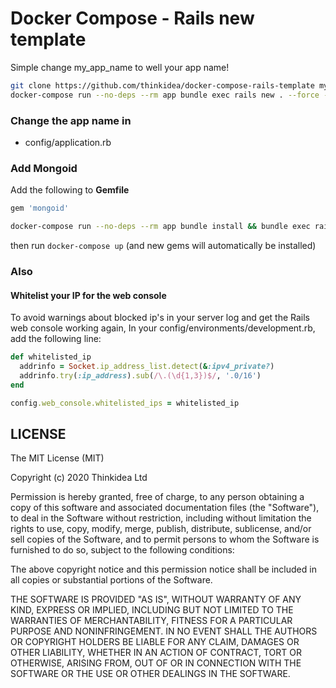 # Docker Compose - Rails new template

Simple change my_app_name to well your app name!

```bash
git clone https://github.com/thinkidea/docker-compose-rails-template my_app_name && cd my_app_name && rm -rf .git && rm README.md
docker-compose run --no-deps --rm app bundle exec rails new . --force --skip-bundle --skip-active-record
```

### Change the app name in

- config/application.rb

### Add Mongoid

Add the following to **Gemfile**

```ruby
gem 'mongoid'
```

```bash
docker-compose run --no-deps --rm app bundle install && bundle exec rails g mongoid:config
```

then run `docker-compose up` (and new gems will automatically be installed)

### Also

#### Whitelist your IP for the web console

To avoid warnings about blocked ip's in your server log and get the Rails web console working again, In your config/environments/development.rb, add the following line:

```ruby
def whitelisted_ip
  addrinfo = Socket.ip_address_list.detect(&:ipv4_private?)
  addrinfo.try(:ip_address).sub(/\.(\d{1,3})$/, '.0/16')
end

config.web_console.whitelisted_ips = whitelisted_ip
```

## LICENSE

The MIT License (MIT)

Copyright (c) 2020 Thinkidea Ltd

Permission is hereby granted, free of charge, to any person obtaining a copy
of this software and associated documentation files (the "Software"), to deal
in the Software without restriction, including without limitation the rights
to use, copy, modify, merge, publish, distribute, sublicense, and/or sell
copies of the Software, and to permit persons to whom the Software is
furnished to do so, subject to the following conditions:

The above copyright notice and this permission notice shall be included in all
copies or substantial portions of the Software.

THE SOFTWARE IS PROVIDED "AS IS", WITHOUT WARRANTY OF ANY KIND, EXPRESS OR
IMPLIED, INCLUDING BUT NOT LIMITED TO THE WARRANTIES OF MERCHANTABILITY,
FITNESS FOR A PARTICULAR PURPOSE AND NONINFRINGEMENT. IN NO EVENT SHALL THE
AUTHORS OR COPYRIGHT HOLDERS BE LIABLE FOR ANY CLAIM, DAMAGES OR OTHER
LIABILITY, WHETHER IN AN ACTION OF CONTRACT, TORT OR OTHERWISE, ARISING FROM,
OUT OF OR IN CONNECTION WITH THE SOFTWARE OR THE USE OR OTHER DEALINGS IN THE
SOFTWARE.
